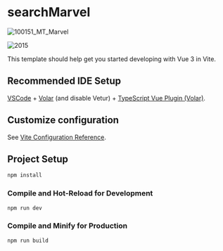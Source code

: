 # searchMarvel


![100151_MT_Marvel](https://user-images.githubusercontent.com/90606431/203766979-c795b64e-2f06-4893-8caa-2a1207015cb5.jpg)


![2015](https://user-images.githubusercontent.com/90606431/203767996-0ff7d6aa-f9fe-4d29-b172-4ddc987c6963.jpg)




This template should help get you started developing with Vue 3 in Vite.

## Recommended IDE Setup

[VSCode](https://code.visualstudio.com/) + [Volar](https://marketplace.visualstudio.com/items?itemName=Vue.volar) (and disable Vetur) + [TypeScript Vue Plugin (Volar)](https://marketplace.visualstudio.com/items?itemName=Vue.vscode-typescript-vue-plugin).

## Customize configuration

See [Vite Configuration Reference](https://vitejs.dev/config/).

## Project Setup

```sh
npm install
```

### Compile and Hot-Reload for Development

```sh
npm run dev
```

### Compile and Minify for Production

```sh
npm run build
```
